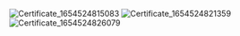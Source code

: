 ![Certificate_1654524815083](https://user-images.githubusercontent.com/34868944/172195565-9d0bf413-3380-48ad-ba1c-0ee07b82c744.png)
![Certificate_1654524821359](https://user-images.githubusercontent.com/34868944/172195567-1c59112a-bd6c-477c-ad00-e7e507a26e0c.png)
![Certificate_1654524826079](https://user-images.githubusercontent.com/34868944/172195569-f5238aaf-ec3f-49a3-9055-39aa171926b2.png)
